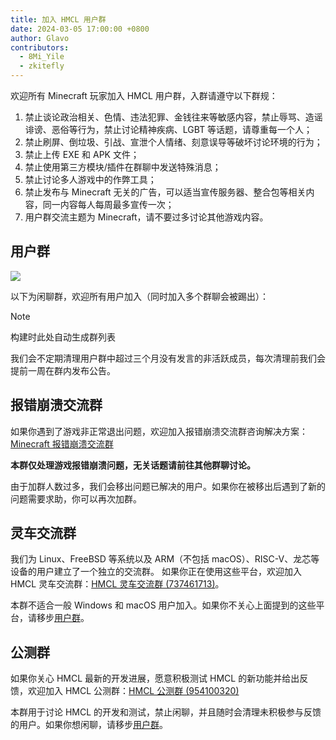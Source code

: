 ```yaml
---
title: 加入 HMCL 用户群
date: 2024-03-05 17:00:00 +0800
author: Glavo
contributors:
  - 8Mi_Yile
  - zkitefly
---
```


欢迎所有 Minecraft 玩家加入 HMCL 用户群，入群请遵守以下群规：

1. 禁止谈论政治相关、色情、违法犯罪、金钱往来等敏感内容，禁止辱骂、造谣诽谤、恶俗等行为，禁止讨论精神疾病、LGBT 等话题，请尊重每一个人；
2. 禁止刷屏、倒垃圾、引战、宣泄个人情绪、刻意误导等破坏讨论环境的行为；
3. 禁止上传 EXE 和 APK 文件；
4. 禁止使用第三方模块/插件在群聊中发送特殊消息；
5. 禁止讨论多人游戏中的作弊工具；
6. 禁止发布与 Minecraft 无关的广告，可以适当宣传服务器、整合包等相关内容，同一内容每人每周最多宣传一次；
7. 用户群交流主题为 Minecraft，请不要过多讨论其他游戏内容。

## 用户群

![][group-4-qrcode]

以下为闲聊群，欢迎所有用户加入（同时加入多个群聊会被踢出）：

<!--{% comment %}-->
> [!NOTE]
> 构建时此处自动生成群列表
<!--{% endcomment %}--{{ '>' }}
{% for group in site.data.groups -%}
- [{{ group.name }}]({{ group.link | relative_url }}){% if group.status %}（{{ group.status }}）{% endif %}
{% endfor %}
<!---->

我们会不定期清理用户群中超过三个月没有发言的非活跃成员，每次清理前我们会提前一周在群内发布公告。

## 报错崩溃交流群

如果你遇到了游戏非正常退出问题，欢迎加入报错崩溃交流群咨询解决方案：[Minecraft 报错崩溃交流群][docs-crash-support-group]

**本群仅处理游戏报错崩溃问题，无关话题请前往其他群聊讨论。**

由于加群人数过多，我们会移出问题已解决的用户。如果你在被移出后遇到了新的问题需要求助，你可以再次加群。

## 灵车交流群

我们为 Linux、FreeBSD 等系统以及 ARM（不包括 macOS）、RISC-V、龙芯等设备的用户建立了一个独立的交流群。
如果你正在使用这些平台，欢迎加入 HMCL 灵车交流群：[HMCL 灵车交流群 (737461713)][hmcl-group-737461713]。

本群不适合一般 Windows 和 macOS 用户加入。如果你不关心上面提到的这些平台，请移步[用户群][]。

## 公测群

如果你关心 HMCL 最新的开发进展，愿意积极测试 HMCL 的新功能并给出反馈，欢迎加入 HMCL 公测群：[HMCL 公测群 (954100320)][hmcl-group-954100320]

本群用于讨论 HMCL 的开发和测试，禁止闲聊，并且随时会清理未积极参与反馈的用户。如果你想闲聊，请移步[用户群][]。

<!--{% comment %}-->
[group-4-qrcode]: /assets/img/docs/groups/group-4.png
[docs-crash-support-group]: /_docs/crash-support-group.md
<!--{% endcomment %}--{{ '>' }}
[group-4-qrcode]: {% link /assets/img/docs/groups/group-4.png %}
[docs-crash-support-group]: {% link _docs/crash-support-group.md %}
<!---->

[用户群]: #用户群
[hmcl-group-737461713]: https://qm.qq.com/q/C935haj8xW
[hmcl-group-954100320]: https://qm.qq.com/q/EO7Cx87Cz6
